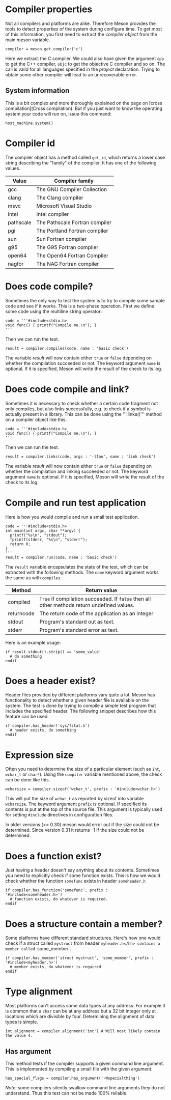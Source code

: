 # Compiler properties

Not all compilers and platforms are alike. Therefore Meson provides the tools to detect properties of the system during configure time. To get most of this information, you first need to extract the *compiler object* from the main *meson* variable.

```meson
compiler = meson.get_compiler('c')
```

Here we extract the C compiler. We could also have given the argument `cpp` to get the C++ compiler, `objc` to get the objective C compiler and so on. The call is valid for all languages specified in the *project* declaration. Trying to obtain some other compiler will lead to an unrecoverable error.

## System information

This is a bit complex and more thoroughly explained on the page on [cross compilation](Cross compilation). But if you just want to know the operating system your code will run on, issue this command:

```meson
host_machine.system()
```

Compiler id
==

The compiler object has a method called `get_id`, which returns a lower case string describing the "family" of the compiler. It has one of the following values.

| Value     | Compiler family                |
| -----     | ----------------               |
| gcc       | The GNU Compiler Collection    |
| clang     | The Clang compiler             |
| msvc      | Microsoft Visual Studio        |
| intel     | Intel compiler                 |
| pathscale | The Pathscale Fortran compiler |
| pgi       | The Portland Fortran compiler  |
| sun       | Sun Fortran compiler           |
| g95       | The G95 Fortran compiler       |
| open64    | The Open64 Fortran Compiler    |
| nagfor    | The NAG Fortran compiler       |

Does code compile?
==

Sometimes the only way to test the system is to try to compile some sample code and see if it works. This is a two-phase operation. First we define some code using the multiline string operator:

```meson
code = '''#include<stdio.h>
void func() { printf("Compile me.\n"); }
'''
```

Then we can run the test.

```meson
result = compiler.compiles(code, name : 'basic check')
```

The variable *result* will now contain either `true` or `false` depending on whether the compilation succeeded or not. The keyword argument `name` is optional. If it is specified, Meson will write the result of the check to its log.

Does code compile and link?
==

Sometimes it is necessary to check whether a certain code fragment not only
compiles, but also links successfully, e.g. to check if a symbol is actually
present in a library. This can be done using the '''.links()''' method on a
compiler object like this:

```meson
code = '''#include<stdio.h>
void func() { printf("Compile me.\n"); }
'''
```

Then we can run the test.

```meson
result = compiler.links(code, args : '-lfoo', name : 'link check')
```

The variable *result* will now contain either `true` or `false`
depending on whether the compilation and linking succeeded or not. The keyword
argument `name` is optional. If it is specified, Meson will write the
result of the check to its log.


Compile and run test application
==

Here is how you would compile and run a small test application.

```meson
code = '''#include<stdio.h>
int main(int argc, char **argv) {
  printf("%s\n", "stdout");
  fprintf(stderr, "%s\n", "stderr");
  return 0;
}
'''
result = compiler.run(code, name : 'basic check')
```

The `result` variable encapsulates the state of the test, which can be extracted with the following methods. The `name` keyword argument works the same as with `compiles`.

| Method     | Return value
| ------     | ------------
| compiled   | `True` if compilation succeeded. If `false` then all other methods return undefined values.
| returncode | The return code of the application as an integer
| stdout     | Program's standard out as text.
| stderr     | Program's standard error as text.

Here is an example usage:

```meson
if result.stdout().strip() == 'some_value'
  # do something
endif
```


Does a header exist?
==

Header files provided by different platforms vary quite a lot. Meson has functionality to detect whether a given header file is available on the system. The test is done by trying to compile a simple test program that includes the specified header. The following snippet describes how this feature can be used.

```meson
if compiler.has_header('sys/fstat.h')
  # header exists, do something
endif
```

Expression size
==

Often you need to determine the size of a particular element (such as `int`, `wchar_t` or `char*`). Using the `compiler` variable mentioned above, the check can be done like this.

```meson
wcharsize = compiler.sizeof('wchar_t', prefix : '#include<wchar.h>')
```

This will put the size of `wchar_t` as reported by sizeof into variable `wcharsize`. The keyword argument `prefix` is optional. If specified its contents is put at the top of the source file. This argument is typically used for setting `#include` directives in configuration files.

In older versions (<= 0.30) meson would error out if the size could not be determined. Since version 0.31 it returns -1 if the size could not be determined.

Does a function exist?
==

Just having a header doesn't say anything about its contents. Sometimes you need to explicitly check if some function exists. This is how we would check whether the function `somefunc` exists in header `someheader.h`

```meson
if compiler.has_function('somefunc', prefix : '#include<someheader.h>')
  # function exists, do whatever is required.
endif
```

Does a structure contain a member?
==

Some platforms have different standard structures. Here's how one would check if a struct called `mystruct` from header `myheader.h</hh> contains a member called `some_member`.

```meson
if compiler.has_member('struct mystruct', 'some_member', prefix : '#include<myheader.h>')
  # member exists, do whatever is required
endif
```

Type alignment
==

Most platforms can't access some data types at any address. For example it is common that a `char` can be at any address but a 32 bit integer only at locations which are divisible by four. Determining the alignment of data types is simple.

```meson
int_alignment = compiler.alignment('int') # Will most likely contain the value 4.
```

## Has argument

This method tests if the compiler supports a given command line argument. This is implemented by compiling a small file with the given argument.

```meson
has_special_flags = compiler.has_argument('-Wspecialthing')
```

*Note*: some compilers silently swallow command line arguments they do not understand. Thus this test can not be made 100% reliable.
